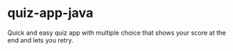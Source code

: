 # quiz-app-java
Quick and easy quiz app with multiple choice that shows your score at the end and lets you retry.
